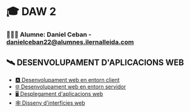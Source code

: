 # 🎓 DAW 2
### 👨🏼‍🎓 Alumne: Daniel Ceban - danielceban22@alumnes.ilernalleida.com
## 🛰️ DESENVOLUPAMENT D'APLICACIONS WEB
- [🅰️ Desenvolupament web en entorn client](https://github.com/aiuoki/DAW-2/tree/Desenvolupament-web-en-entorn-client)
- [🌐 Desenvolupament web en entorn servidor](https://github.com/aiuoki/DAW-2/tree/Desenvolupament-web-en-entorn-servidor)
- [🖥️ Desplegament d'aplicacions web](https://github.com/aiuoki/DAW-2/tree/Desplegament-d'aplicacions-web)
- [🕸️ Disseny d'interfícies web](https://github.com/aiuoki/DAW-2/tree/Disseny-d'interf%C3%ADcies-web)
